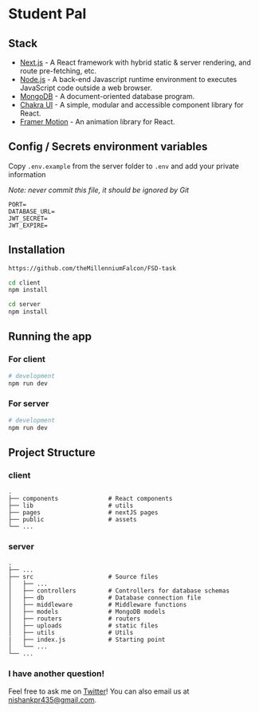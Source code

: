 # Student Pal

## Stack

- [Next.js](https://nextjs.org/) - A React framework with hybrid static & server rendering, and route pre-fetching, etc.
- [Node.js](https://nodejs.org/en/) - A back-end Javascript runtime environment to executes JavaScript code outside a web browser.
- [MongoDB](https://www.mongodb.com/) - A document-oriented database program.
- [Chakra UI](https://chakra-ui.com/) - A simple, modular and accessible component library for React.
- [Framer Motion](https://www.framer.com/motion/) - An animation library for React.

## Config / Secrets environment variables

Copy `.env.example` from the server folder to `.env` and add your private information

*Note: never commit this file, it should be ignored by Git*

```
PORT=
DATABASE_URL=
JWT_SECRET=
JWT_EXPIRE=
```

## Installation

```bash
https://github.com/theMillenniumFalcon/FSD-task
```

```bash
cd client
npm install
```

```bash
cd server
npm install
```

## Running the app

### For client
```bash
# development
npm run dev
```

### For server
```bash
# development
npm run dev
```

## Project Structure

### client
    .
    ├── components              # React components
    ├── lib                     # utils
    ├── pages                   # nextJS pages
    ├── public                  # assets
    └── ...

### server

    .
    ├── ...
    ├── src                     # Source files
    │   ├── ...
    │   ├── controllers         # Controllers for database schemas
    │   ├── db                  # Database connection file
    │   ├── middleware          # Middleware functions
    │   ├── models              # MongoDB models
    │   ├── routers             # routers
    │   ├── uploads             # static files
    │   ├── utils               # Utils
    |   ├── index.js            # Starting point
    │   └── ...
    └── ...

### I have another question!

Feel free to ask me on [Twitter](https://twitter.com/nishankstwt)! You can also email us at nishankpr435@gmail.com.